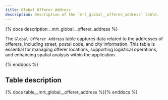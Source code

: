 ```yaml
---
title: Global Offerer Address
description: Description of the `mrt_global__offerer_address` table.
---
```


{% docs description__mrt_global__offerer_address %}

The `Global Offerer Address` table captures data related to the addresses of offerers, including street, postal code, and city information. This table is essential for managing offerer locations, supporting logistical operations, and enhancing spatial analysis within the application.

{% enddocs %}

## Table description

{% docs table__mrt_global__offerer_address %}{% enddocs %}
